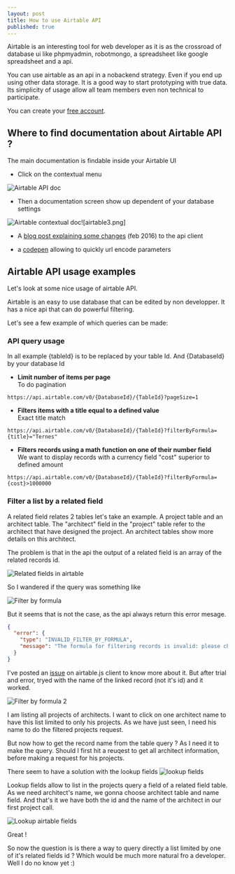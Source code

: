 ```yaml
---
layout: post
title: How to use Airtable API
published: true
---
```

Airtable is an interesting tool for web developer as it is as the crossroad of database ui like phpmyadmin, robotmongo, a spreadsheet like google spreadsheet and a api. 

You can use airtable as an api in a nobackend strategy. Even if you end up using other data storage. It is a good way to start prototyping with true data. Its simplicity of usage allow all team members even non technical to participate. 

You can create your [free account](https://airtable.com/invite/tmyzgSjU "Airtable database in the cloud"). 

## Where to find documentation about Airtable API ? 

The main documentation is findable inside your Airtable UI

- Click on the contextual menu    

![Airtable API doc]({{site.baseurl}}/images/airtable1.png)


- Then a documentation screen show up dependent of your database settings    

![Airtable contextual doc]({{site.baseurl}}/images/airtable3.png)![airtable3.png]


* A [blog post explaining some changes](http://blog.airtable.com/post/138484080527/the-right-sort-of-api-updates) (feb 2016) to the api client

* a [codepen](https://codepen.io/airtable/full/rLKkYB) allowing to quickly url encode parameters


## Airtable API usage examples

Let's look at some nice usage of airtable API.

Airtable is an easy to use database that can be edited by non developper. It has a nice api that can do powerful filtering. 


Let's see a few example of which queries can be made: 

### API query usage

In all example {tableId} is to be replaced by your table Id. 
And {DatabaseId} by your database Id

* **Limit number of items per page**   
To do pagination   

`https://api.airtable.com/v0/{DatabaseId}/{TableId}?pageSize=1`
    
* **Filters items with a title equal to a defined value**   
Exact title match   

`https://api.airtable.com/v0/{DatabaseId}/{TableId}?filterByFormula={title}="Ternes"`
     
* **Filters records using a math function on one of their number field**   
We want to display records with a currency field "cost" superior to defined amount   

`https://api.airtable.com/v0/{DatabaseId}/{TableId}?filterByFormula={cost}>1000000`

### Filter a list by a related field

A related field relates 2 tables let's take an example. A project table and an architect table. The "architect" field in the "project" table refer to the architect that have designed the project. An architect tables show more details on this architect.

The  problem is that in the api the output of a related field is an array of the related records id. 

![Related fields in airtable]({{site.baseurl}}/images/related-field.png)

So I wandered if the query was something like 

![Filter by formula]({{site.baseurl}}/images/filterByFormula.png)

But it seems that is not the case, as the api always return this error mesage.
```json
{
  "error": {
    "type": "INVALID_FILTER_BY_FORMULA",
    "message": "The formula for filtering records is invalid: please check your formula text."
  }
}
```

I've posted an [issue](https://github.com/Airtable/airtable.js/issues/15) on airtable.js client to know more about it. But after trial and error, tryed with the name of the linked record (not it's id) and it worked. 

![Filter by formula 2]({{site.baseurl}}/images/filterbyformula2.png)

I am listing all projects of architects. I want to click on one architect name to have this list limited to only his projects. As we have just seen, I need his name to do the filtered projects request.

But now how to get the record name from the table query ? As I need it to make the query. Should I first hit a reuqest to get all architect information, before making a request for his projects. 

There seem to have a solution with the lookup fields ![lookup fields]({{site.baseurl}}/images/lookup.png)

Lookup fields allow to list in the projects query a field of a related field table. As we need architect's name, we gonna choose architect table and name field. 
And that's it we have both the id and the name of the architect in our first project call.

![Lookup airtable fields]({{site.baseurl}}/images/architect_architectNAme.png)

Great ! 

So now the question is is there a way to query directly a list limited by one of it's  related fields id ? Which would be much more natural fro a developer. 
Well I do no know yet :)


